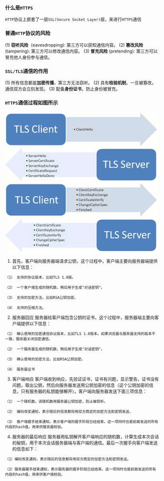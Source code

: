 ### 什么是`HTTPS`
`HTTP`协议上嵌套了一层`SSL(Secure Socket Layer)`层，来进行`HTTPS`通信

### 普通`HTTP`协议的风险
(1) **窃听风险**（eavesdropping): 第三方可以获知通信内容。
(2) **篡改风险**(tampering): 第三方可以修改通信内容。
(3) **冒充风险** (pretending): 第三方可以冒充他人身份参与通信。

### `SSL/TLS`通信的作用
(1) 所有信息都是**加密传播**，第三方无法窃听。
(2) 具有**检验机制**，一旦被篡改，通信双方会立刻发现。
(3) 配备**身份证书**，防止身份被冒充。

### `HTTPS`通信过程如图所示
![HTTPS通信过程](images/HTTPS通信过程.png)

1. 首先，客户端向服务器端请求公钥，这个过程中，客户端主要向服务器端提供以下信息：
```
（1） 支持的协议版本，比如TLS 1.0版。

（2） 一个客户端生成的随机数，稍后用于生成"对话密钥"。

（3） 支持的加密方法，比如RSA公钥加密。

（4） 支持的压缩方法。
```

2. 服务器回应
服务器给客户端包含公钥的证书，这个过程中，服务器端主要向客户端提供以下信息：
```
（1） 确认使用的加密通信协议版本，比如TLS 1.0版本。如果浏览器与服务器支持的版本不一致，服务器关闭加密通信。

（2） 一个服务器生成的随机数，稍后用于生成"对话密钥"。

（3） 确认使用的加密方法，比如RSA公钥加密。

（4） 服务器证书
```

3. 客户端响应
客户端收到响应，先验证证书，证书有问题，显示警告，证书没有问题，取出公钥，然后向服务器发送用公钥加密的信息（这个公钥加密的信息，只有服务器的私钥能够解开）。客户端向服务器发送下面三项信息：
```
（1） 一个随机数。该随机数用服务器公钥加密，防止被窃听。

（2） 编码改变通知，表示随后的信息都将用双方商定的加密方法和密钥发送。

（3） 客户端握手结束通知，表示客户端的握手阶段已经结束。这一项同时也是前面发送的所有内容的hash值，用来供服务器校验。
```

4. 服务器的最后响应
服务器用私钥解开客户端响应的随机数，计算生成本次会话的秘钥，用于本次会话服务器端与客户端的通信。最后一次握手向客户端发送的信息如下：
```
（1）编码改变通知，表示随后的信息都将用双方商定的加密方法和密钥发送。

（2）服务器握手结束通知，表示服务器的握手阶段已经结束。这一项同时也是前面发送的所有内容的hash值，用来供客户端校验。
```